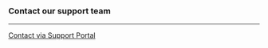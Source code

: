 
### Contact our support team
---  
[Contact via Support Portal](https://support.theobald-software.com)